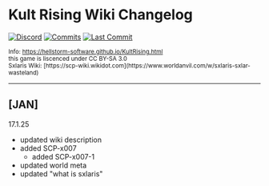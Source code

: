 # Kult Rising Wiki Changelog
[![Discord](https://img.shields.io/discord/670738185571139590?color=5100ff&labelColor=555555&label=&logo=discord&style=for-the-badge)](https://discord.gg/usKwxca "Discord")
[![Commits](https://img.shields.io/github/commit-activity/m/hellstorm-software/Kult-Rising?color=ff0404&label=commits&style=for-the-badge)](https://github.com/hellstorm-software/Convergence-Changelog/commits "Commit History")
[![Last Commit](https://img.shields.io/github/last-commit/hellstorm-software/Kult-Rising?color=f204ff&label=&style=for-the-badge&display_timestamp=committer)](https://github.com/hellstorm-software/Convergence-Changelog/pulse/monthly "Last activity")

<p style="font-size: smaller;">
    Info: <a href="https://hellstorm-software.github.io/SCP-Convergence/convergence/convergence.html" target="_blank">https://hellstorm-software.github.io/KultRising.html</a><br>
    this game is liscenced under CC BY-SA 3.0<br>
    Sxlaris Wiki: [https://scp-wiki.wikidot.com](https://www.worldanvil.com/w/sxlaris-sxlar-wasteland)<br>
</p>

----------------------------------------------------------
<h2>[JAN]</h2>

17.1.25
- updated wiki description
- added SCP-x007
    - added SCP-x007-1
- updated world meta
- updated "what is sxlaris"
